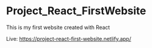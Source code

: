 # Project_React_FirstWebsite
This is my first website created with React

Live:
https://project-react-first-website.netlify.app/
